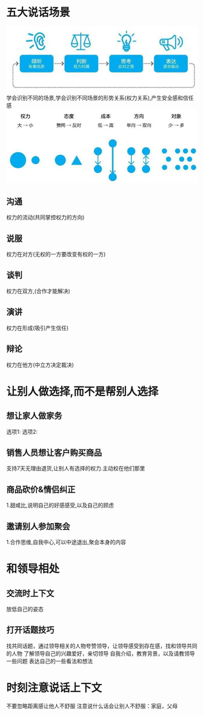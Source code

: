 # 五大说话场景
![img.png](img.png)
学会识别不同的场景,学会识别不同场景的形势关系(权力关系),产生安全感和信任感
![img_1.png](img_1.png)
## 沟通
权力的流动(共同掌控权力的方向)
## 说服
权力在对方(无权的一方要改变有权的一方)
## 谈判
权力在双方,(合作才能解决)
## 演讲
权力在形成(吸引产生信任)
## 辩论
权力在他方(中立方决定裁决)



# 让别人做选择,而不是帮别人选择

## 想让家人做家务
选项1:
选项2:
## 销售人员想让客户购买商品
支持7天无理由退货,让别人有选择的权力.主动权在他们那里
## 商品砍价&情侣纠正
1.甜咸比,说明自己的好感感受,以及自己的顾虑
## 邀请别人参加聚会
1.合作思维,自我中心,可以中途退出,聚会本身的内容


# 和领导相处
## 交流时上下文
放低自己的姿态
## 打开话题技巧
找共同话题，通过领导相关的人物夸赞领导，让领导感受到存在感，找和领导共同的人物
了解领导自己的兴趣爱好，亲切领导
自我介绍，教育背景，以及请教领导一些问题
表达自己的一些看法和想法

# 时刻注意说话上下文
不要忽略距离感让他人不舒服
注意说什么话会让别人不舒服：家庭，父母